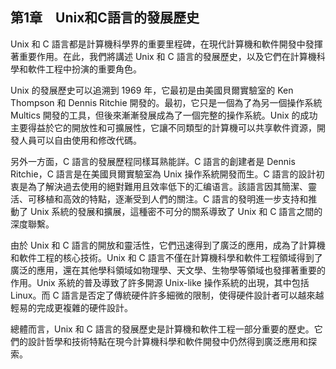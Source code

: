 ## 第1章　Unix和C語言的發展歷史

Unix 和 C 語言都是計算機科學界的重要里程碑，在現代計算機和軟件開發中發揮著重要作用。在此，我們將講述 Unix 和 C 語言的發展歷史，以及它們在計算機科學和軟件工程中扮演的重要角色。

Unix 的發展歷史可以追溯到 1969 年，它最初是由美國貝爾實驗室的 Ken Thompson 和 Dennis Ritchie 開發的。最初，它只是一個為了為另一個操作系統 Multics 開發的工具，但後來漸漸發展成為了一個完整的操作系統。Unix 的成功主要得益於它的開放性和可擴展性，它讓不同類型的計算機可以共享軟件資源，開發人員可以自由使用和修改代碼。

另外一方面，C 語言的發展歷程同樣耳熟能詳。C 語言的創建者是 Dennis Ritchie，C 語言是在美國貝爾實驗室為 Unix 操作系統開發而生。C 語言的設計初衷是為了解決過去使用的絕對難用且效率低下的汇编语言。該語言因其簡潔、靈活、可移植和高效的特點，逐漸受到人們的關注。C 語言的發明進一步支持和推動了 Unix 系統的發展和擴展，這種密不可分的關系導致了 Unix 和 C 語言之間的深度聯繫。

由於 Unix 和 C 語言的開放和靈活性，它們迅速得到了廣泛的應用，成為了計算機和軟件工程的核心技術。Unix 和 C 語言不僅在計算機科學和軟件工程領域得到了廣泛的應用，還在其他學科領域如物理學、天文學、生物學等領域也發揮著重要的作用。Unix 系統的普及導致了許多開源 Unix-like 操作系統的出現，其中包括 Linux。而 C 語言是否定了傳統硬件許多細微的限制，使得硬件設計者可以越來越輕易的完成更複雜的硬件設計。

總體而言，Unix 和 C 語言的發展歷史是計算機和軟件工程一部分重要的歷史。它們的設計哲學和技術特點在現今計算機科學和軟件開發中仍然得到廣泛應用和探索。